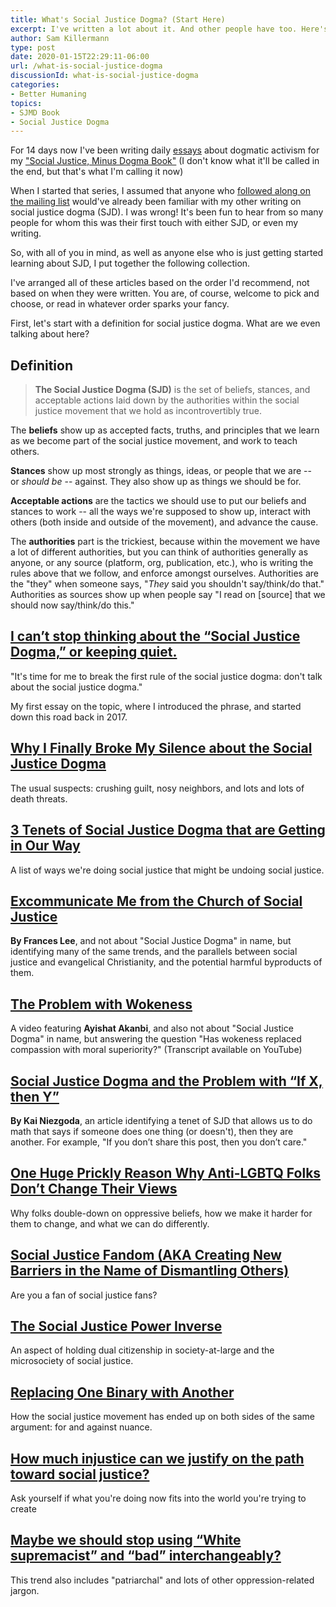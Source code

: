 ```yaml
---
title: What's Social Justice Dogma? (Start Here)
excerpt: I've written a lot about it. And other people have too. Here's a list of articles to get acquainted.
author: Sam Killermann
type: post
date: 2020-01-15T22:29:11-06:00
url: /what-is-social-justice-dogma
discussionId: what-is-social-justice-dogma
categories:
- Better Humaning
topics: 
- SJMD Book
- Social Justice Dogma
---
```


For 14 days now I've been writing daily [essays](/essays/) about dogmatic activism for my ["Social Justice, Minus Dogma Book"](/topics/sjmd-book) (I don't know what it'll be called in the end, but that's what I'm calling it now)

When I started that series, I assumed that anyone who [followed along on the mailing list](https://bit.ly/sjmdbook) would've already been familiar with my other writing on social justice dogma (SJD). I was wrong! It's been fun to hear from so many people for whom this was their first touch with either SJD, or even my writing.

So, with all of you in mind, as well as anyone else who is just getting started learning about SJD, I put together the following collection. 

I've arranged all of these articles based on the order I'd recommend, not based on when they were written. You are, of course, welcome to pick and choose, or read in whatever order sparks your fancy. 

First, let's start with a definition for social justice dogma. What are we even talking about here?

## Definition

> **The Social Justice Dogma (SJD)** is the set of beliefs, stances, and acceptable actions laid down by the authorities within the social justice movement that we hold as incontrovertibly true.

The **beliefs** show up as accepted facts, truths, and principles that we learn as we become part of the social justice movement, and work to teach others.

**Stances** show up most strongly as things, ideas, or people that we are -- or _should be_ -- against. They also show up as things we should be for.

**Acceptable actions** are the tactics we should use to put our beliefs and stances to work -- all the ways we're supposed to show up, interact with others (both inside and outside of the movement), and advance the cause.

The **authorities** part is the trickiest, because within the movement we have a lot of different authorities, but you can think of authorities generally as anyone, or any source (platform, org, publication, etc.), who is writing the rules above that we follow, and enforce amongst ourselves. Authorities are the "they" when someone says, "_They_ said you shouldn't say/think/do that." Authorities as sources show up when people say "I read on [source] that we should now say/think/do this."

## [I can’t stop thinking about the “Social Justice Dogma,” or keeping quiet.](https://www.itspronouncedmetrosexual.com/2017/12/introduction-social-justice-dogma/)

"It's time for me to break the first rule of the social justice dogma: don't talk about the social justice dogma."

My first essay on the topic, where I introduced the phrase, and started down this road back in 2017.

## [Why I Finally Broke My Silence about the Social Justice Dogma](https://www.itspronouncedmetrosexual.com/2017/12/why-i-finally-broke-silence-social-justice-dogma/)

The usual suspects: crushing guilt, nosy neighbors, and lots and lots of death threats.

## [3 Tenets of Social Justice Dogma that are Getting in Our Way](https://www.itspronouncedmetrosexual.com/2018/06/unhelpful-tenets-social-justice-dogma/)

A list of ways we're doing social justice that might be undoing social justice.

## [Excommunicate Me from the Church of Social Justice](https://www.autostraddle.com/kin-aesthetics-excommunicate-me-from-the-church-of-social-justice-386640/)

**By Frances Lee**, and not about "Social Justice Dogma" in name, but identifying many of the same trends, and the parallels between social justice and evangelical Christianity, and the potential harmful byproducts of them.

## [The Problem with Wokeness](https://www.youtube.com/watch?v=_-WimRb2jXs)

A video featuring **Ayishat Akanbi**, and also not about "Social Justice Dogma" in name, but answering the question "Has wokeness replaced compassion with moral superiority?" (Transcript available on YouTube)

## [Social Justice Dogma and the Problem with “If X, then Y”](https://medium.com/@kainiezgoda/social-justice-dogma-and-the-problem-with-if-x-then-y-d9607a964f09)

**By Kai Niezgoda**, an article identifying a tenet of SJD that allows us to do math that says if someone does one thing (or doesn't), then they are another. For example, "If you don’t share this post, then you don’t care."

## [One Huge Prickly Reason Why Anti-LGBTQ Folks Don’t Change Their Views](https://www.itspronouncedmetrosexual.com/2018/01/ignored-reason-people-dont-affirm-lgbtq-people-make-harder/)

Why folks double-down on oppressive beliefs, how we make it harder for them to change, and what we can do differently.

## [Social Justice Fandom (AKA Creating New Barriers in the Name of Dismantling Others)](https://www.itspronouncedmetrosexual.com/2018/04/social-justice-fandom-aka-creating-new-barriers-name-dismantling-others/)

Are you a fan of social justice fans?

## [The Social Justice Power Inverse](https://www.itspronouncedmetrosexual.com/2019/03/the-social-justice-power-inverse/)

An aspect of holding dual citizenship in society-at-large and the microsociety of social justice.

## [Replacing One Binary with Another](https://www.itspronouncedmetrosexual.com/2019/03/binary-thinking/)

How the social justice movement has ended up on both sides of the same argument: for and against nuance.

## [How much injustice can we justify on the path toward social justice?](https://www.itspronouncedmetrosexual.com/2019/05/justifying-injustice-for-social-justice/)

Ask yourself if what you're doing now fits into the world you're trying to create

## [Maybe we should stop using “White supremacist” and “bad” interchangeably?](https://www.itspronouncedmetrosexual.com/2019/07/maybe-we-should-stop-using-white-supremacist-and-bad-interchangeably/)

This trend also includes "patriarchal" and lots of other oppression-related jargon.